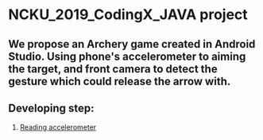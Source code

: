 # NCKU_2019_CodingX_JAVA project


## We propose an Archery game created in Android Studio. Using phone's accelerometer to aiming the target, and front camera to detect the gesture which could release the arrow with.


## Developing step:

1. [Reading accelerometer](https://developer.android.com/guide/topics/sensors/sensors_overview)

